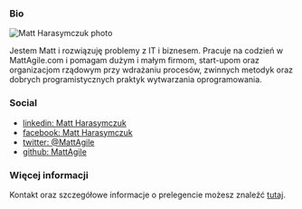 ### Bio

![Matt Harasymczuk photo](https://s.gravatar.com/avatar/c0ea68b674a135b4d2cc553673d18931?s=100)

Jestem Matt i rozwiązuję problemy z IT i biznesem. Pracuje na codzień w MattAgile.com i pomagam dużym i małym firmom, start-upom oraz organizacjom rządowym przy wdrażaniu procesów, zwinnych metodyk oraz dobrych programistycznych praktyk wytwarzania oprogramowania.

### Social

- [linkedin: Matt Harasymczuk](https://linkedin.com/in/mattharasymczuk)
- [facebook: Matt Harasymczuk](https://facebook.com/matt.harasymczuk)
- [twitter: @MattAgile](https://twitter.com/MattAgile)
- [github: MattAgile](https://github.com/MattAgile)

### Więcej informacji

Kontakt oraz szczegółowe informacje o prelegencie możesz znaleźć [tutaj](/osoba/matt-harasymczuk).
